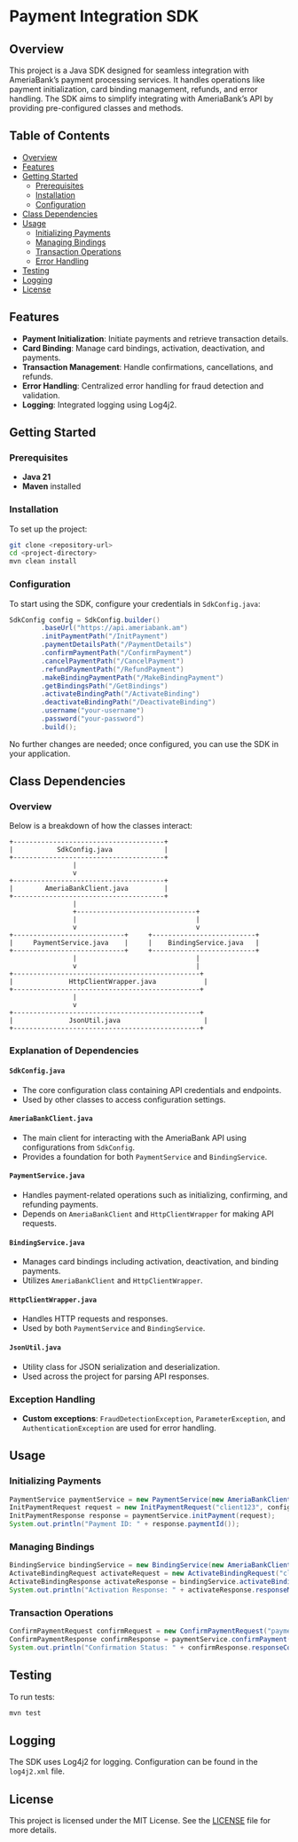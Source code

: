 
# Payment Integration SDK

## Overview
This project is a Java SDK designed for seamless integration with AmeriaBank’s payment processing services. It handles operations like payment initialization, card binding management, refunds, and error handling. The SDK aims to simplify integrating with AmeriaBank’s API by providing pre-configured classes and methods.

## Table of Contents
- [Overview](#overview)
- [Features](#features)
- [Getting Started](#getting-started)
    - [Prerequisites](#prerequisites)
    - [Installation](#installation)
    - [Configuration](#configuration)
- [Class Dependencies](#class-dependencies)
- [Usage](#usage)
    - [Initializing Payments](#initializing-payments)
    - [Managing Bindings](#managing-bindings)
    - [Transaction Operations](#transaction-operations)
    - [Error Handling](#error-handling)
- [Testing](#testing)
- [Logging](#logging)
- [License](#license)

## Features
- **Payment Initialization**: Initiate payments and retrieve transaction details.
- **Card Binding**: Manage card bindings, activation, deactivation, and payments.
- **Transaction Management**: Handle confirmations, cancellations, and refunds.
- **Error Handling**: Centralized error handling for fraud detection and validation.
- **Logging**: Integrated logging using Log4j2.

## Getting Started

### Prerequisites
- **Java 21**
- **Maven** installed

### Installation
To set up the project:

```bash
git clone <repository-url>
cd <project-directory>
mvn clean install
```

### Configuration
To start using the SDK, configure your credentials in `SdkConfig.java`:

```java
SdkConfig config = SdkConfig.builder()
        .baseUrl("https://api.ameriabank.am")
        .initPaymentPath("/InitPayment")
        .paymentDetailsPath("/PaymentDetails")
        .confirmPaymentPath("/ConfirmPayment")
        .cancelPaymentPath("/CancelPayment")
        .refundPaymentPath("/RefundPayment")
        .makeBindingPaymentPath("/MakeBindingPayment")
        .getBindingsPath("/GetBindings")
        .activateBindingPath("/ActivateBinding")
        .deactivateBindingPath("/DeactivateBinding")
        .username("your-username")
        .password("your-password")
        .build();

```

No further changes are needed; once configured, you can use the SDK in your application.

## Class Dependencies

### Overview
Below is a breakdown of how the classes interact:

```plaintext
+--------------------------------------+
|           SdkConfig.java             |
+--------------------------------------+
                |
                v
+--------------------------------------+
|        AmeriaBankClient.java         |
+--------------------------------------+
                |
                +------------------------------+
                |                              |
                v                              v
+----------------------------+     +--------------------------+
|     PaymentService.java    |     |    BindingService.java   |
+----------------------------+     +--------------------------+
                |                              |
                v                              |
+-----------------------------------------------+
|              HttpClientWrapper.java            |
+-----------------------------------------------+
                |
                v
+-----------------------------------------------+
|              JsonUtil.java                     |
+-----------------------------------------------+
```

### Explanation of Dependencies

#### `SdkConfig.java`
- The core configuration class containing API credentials and endpoints.
- Used by other classes to access configuration settings.

#### `AmeriaBankClient.java`
- The main client for interacting with the AmeriaBank API using configurations from `SdkConfig`.
- Provides a foundation for both `PaymentService` and `BindingService`.

#### `PaymentService.java`
- Handles payment-related operations such as initializing, confirming, and refunding payments.
- Depends on `AmeriaBankClient` and `HttpClientWrapper` for making API requests.

#### `BindingService.java`
- Manages card bindings including activation, deactivation, and binding payments.
- Utilizes `AmeriaBankClient` and `HttpClientWrapper`.

#### `HttpClientWrapper.java`
- Handles HTTP requests and responses.
- Used by both `PaymentService` and `BindingService`.

#### `JsonUtil.java`
- Utility class for JSON serialization and deserialization.
- Used across the project for parsing API responses.


### Exception Handling
- **Custom exceptions**: `FraudDetectionException`, `ParameterException`, and `AuthenticationException` are used for error handling.

## Usage

### Initializing Payments
```java
PaymentService paymentService = new PaymentService(new AmeriaBankClient(config));
InitPaymentRequest request = new InitPaymentRequest("client123", config.getUsername(), config.getPassword(), Currency.USD, "Order Payment", 12345, new BigDecimal("100.00"), "https://callback.url", null, null, 900);
InitPaymentResponse response = paymentService.initPayment(request);
System.out.println("Payment ID: " + response.paymentId());
```

### Managing Bindings
```java
BindingService bindingService = new BindingService(new AmeriaBankClient(config));
ActivateBindingRequest activateRequest = new ActivateBindingRequest("client123", config.getUsername(), config.getPassword(), "bindingId123");
ActivateBindingResponse activateResponse = bindingService.activateBinding(activateRequest);
System.out.println("Activation Response: " + activateResponse.responseMessage());
```

### Transaction Operations
```java
ConfirmPaymentRequest confirmRequest = new ConfirmPaymentRequest("paymentId", config.getUsername(), config.getPassword());
ConfirmPaymentResponse confirmResponse = paymentService.confirmPayment(confirmRequest);
System.out.println("Confirmation Status: " + confirmResponse.responseCode());
```

## Testing
To run tests:

```bash
mvn test
```

## Logging
The SDK uses Log4j2 for logging. Configuration can be found in the `log4j2.xml` file.

## License
This project is licensed under the MIT License. See the [LICENSE](LICENSE) file for more details.
